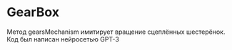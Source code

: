 # GearBox
Метод gearsMechanism имитирует вращение сцеплённых шестерёнок. Код был написан нейросетью GPT-3
